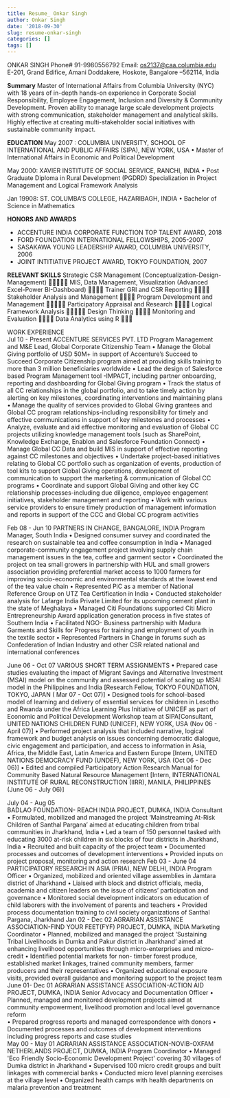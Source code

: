 ```yaml
---
title: Resume_ Onkar Singh
author: Onkar Singh
date: '2018-09-30'
slug: resume-onkar-singh
categories: []
tags: []
---
```


ONKAR SINGH
Phone# 91-9980556792 Email: os2137@caa.columbia.edu
E-201, Grand Edifice, Amani Doddakere, Hoskote, Bangalore –562114, India

**Summary**
Master of International Affairs from Columbia University (NYC) with 18 years of in-depth hands-on experience in Corporate Social Responsibility, Employee Engagement, Inclusion and Diversity & Community Development. Proven ability to manage large scale development projects with strong communication, stakeholder management and analytical skills. Highly effective at creating multi-stakeholder social initiatives with sustainable community impact.

**EDUCATION**
May 2007 : COLUMBIA UNIVERSITY, SCHOOL OF INTERNATIONAL AND PUBLIC AFFAIRS (SIPA), NEW YORK, USA
•	Master of International Affairs in Economic and Political Development

May 2000: XAVIER INSTITUTE OF SOCIAL SERVICE, RANCHI, INDIA
•	 Post Graduate Diploma in Rural Development  (PGDRD) 
Specialization in Project Management and Logical Framework Analysis

Jan 19908: ST. COLUMBA’S COLLEGE, HAZARIBAGH, INDIA 
•	Bachelor of Science in Mathematics
	
**HONORS AND AWARDS**
- ACCENTURE INDIA CORPORATE FUNCTION TOP TALENT AWARD, 2018
- FORD FOUNDATION INTERNATIONAL FELLOWSHIPS, 2005-2007
- SASAKAWA YOUNG LEADERSHIP AWARD, COLUMBIA UNIVERSITY, 2006
- JOINT INTITIATIVE PROJECT AWARD, TOKYO FOUNDATION, 2007  

**RELEVANT SKILLS**
Strategic CSR Management
(Conceptualization-Design-Management)		MIS, Data Management, Visualization
(Advanced Excel-Power BI-Dashboard)	
Trainer GRI and CSR Reporting 		Stakeholder Analysis and Management	
Program Development and Management		Participatory Appraisal and Research	
Logical Framework Analysis
		Design Thinking	
Monitoring and Evaluation		Data Analytics using R	

WORK EXPERIENCE     
Jul 10 - Present
ACCENTURE SERVICES PVT. LTD
Program Management and M&E Lead, Global Corporate Citizenship Team
•	Manage the Global Giving portfolio of USD 50M+ in support of Accenture’s Succeed to Succeed Corporate Citizenship program aimed at providing skills training to more than 3 million beneficiaries worldwide
•	Lead the design of Salesforce based Program Management tool -IMPACT, including partner onboarding, reporting and dashboarding for Global Giving program
•	 Track the status of all CC relationships in the global portfolio, and to take timely action by alerting on key milestones, coordinating interventions and maintaining plans
•	Manage the quality of services provided to Global Giving grantees and Global CC program relationships-including responsibility for timely and effective communications in support of key milestones and processes
•	 Analyze, evaluate and aid effective monitoring and evaluation of Global CC projects utilizing knowledge management tools  (such as SharePoint, Knowledge Exchange, Enablon and Salesforce Foundation Connect)
•	 Manage Global CC Data and build MIS in support of effective reporting against CC milestones and objectives
•	 Undertake project-based initiatives relating to Global CC portfolio such as organization of events, production of tool kits to support Global Giving operations, development of communication to support the marketing & communication of Global CC programs
•	 Coordinate and support Global Giving and other key CC relationship processes-including due diligence, employee engagement initiatives, stakeholder management and reporting
•	 Work with various service providers to ensure timely production of management information and reports in support of  the CCC and Global CC program activities

Feb 08 - Jun 10
	PARTNERS IN CHANGE, BANGALORE,  INDIA
Program Manager, South India
•	 Designed consumer survey and coordinated the research  on sustainable tea and coffee consumption in India
•	 Managed corporate-community engagement project involving supply chain management issues in the tea, coffee and garment sector
•	 Coordinated the project on tea small growers in partnership with HUL and small growers association providing preferential market access to 1000 farmers for improving socio-economic and environmental standards at the lowest end of the tea value chain
•	 Represented PiC as a member of  National Reference Group on UTZ Tea Certification in India
•	 Conducted stakeholder analysis for Lafarge India Private Limited for its upcoming cement plant in the state of Meghalaya
•	 Managed Citi Foundations supported Citi Micro Entrepreneurship Award application generation process in five states of Southern India
•	 Facilitated NGO- Business partnership with Madura Garments and Skills for Progress for training and employment of youth in the textile sector
•	Represented Partners in Change in forums such as Confederation of Indian Industry and other CSR related national and international conferences   

June 06 - Oct 07	VARIOUS SHORT TERM ASSIGNMENTS
•	 Prepared case studies evaluating the impact of Migrant Savings and Alternative Investment (MSAI) model on the community and assessed potential of scaling up MSAI model in the Philippines and India [Research Fellow, TOKYO FOUNDATION, TOKYO, JAPAN ( Mar 07 - Oct 07)]
•	 Designed tools for school-based model of learning and delivery of essential services for children in Lesotho  and Rwanda under the Africa Learning Plus Initiative of UNICEF as part of Economic and Political Development Workshop team at SIPA[Consultant, UNITED NATIONS CHILDREN FUND (UNICEF), NEW YORK, USA (Nov 06 - April 07)]
•	 Performed project analysis that included narrative, logical framework and budget analysis on issues concerning democratic dialogue, civic engagement and participation, and access to information in Asia, Africa, the Middle East, Latin America and Eastern Europe [Intern, UNITED NATIONS DEMOCRACY FUND (UNDEF), NEW YORK, USA (Oct  06 - Dec 06)]
•	Edited and compiled Participatory Action Research Manual  for Community Based Natural Resource Management [Intern, INTERNATIONAL INSTITUTE OF RURAL RECONSTRUCTION (IIRR), MANILA, PHILIPPINES (June 06  - July 06)]

 	

July 04 - Aug 05	
BADLAO FOUNDATION- REACH INDIA PROJECT, DUMKA, INDIA
   Consultant
•	 Formulated, mobilized and managed the project ‘Mainstreaming At-Risk Children of Santhal Pargana’ aimed at       educating children from tribal communities in Jharkhand, India 
•	 Led a team of 150 personnel tasked with educating 3000 at-risk children in six blocks of four districts in Jharkhand, India 
•	 Recruited and built capacity of the project team
•	 Documented processes and outcomes of development interventions
•	Provided inputs on project proposal, monitoring and action research
Feb 03 - June 04
	PARTICIPATORY RESEARCH IN ASIA (PRIA), NEW DELHI, INDIA
Program Officer
•	Organized, mobilized and oriented village assemblies  in Jamtara district of Jharkhand
•	 Liaised with block and district officials, media, academia and citizen leaders on the issue of citizens’ participation and governance
•	Monitored social development indicators on education of child laborers with the involvement of parents and teachers 
•	Provided process documentation training to civil society organizations of Santhal  Pargana, Jharkhand
Jan 02 - Dec 02
	AGRARIAN ASSISTANCE ASSOCIATION-FIND YOUR FEET(FYF) PROJECT, DUMKA, INDIA
Marketing Coordinator 
•	Planned, mobilized and managed the project ‘Sustaining Tribal Livelihoods in Dumka and Pakur district in Jharkhand’ 
     aimed at enhancing livelihood opportunities through micro-enterprises and micro-credit
•	 Identified potential markets for non- timber forest produce, established market linkages, trained community
     members, farmer producers  and their representatives
•	Organized educational exposure visits, provided overall guidance and monitoring support to the project team
June 01- Dec 01
	AGRARIAN ASSISTANCE ASSOCIATION-ACTION AID PROJECT, DUMKA, INDIA
Senior Advocacy and Documentation Officer
•	Planned, managed and monitored development projects aimed at community empowerment, livelihood promotion 
    and local level governance reform                                                                                         
•	Prepared progress reports and managed correspondence with  donors 
•	Documented processes and outcomes of development interventions including progress reports and case studies   
May 00 - May 01
	AGRARIAN ASSISTANCE ASSOCIATION-NOVIB-OXFAM NETHERLANDS PROJECT, DUMKA, INDIA
Program Coordinator
•	Managed 'Eco Friendly Socio-Economic Development Project' covering 30 villages of Dumka district in Jharkhand
•	Supervised 100 micro credit groups and built linkages with commercial banks
•	Conducted micro level planning exercises at the village level 
•	Organized health camps with  health departments on malaria  prevention and treatment


